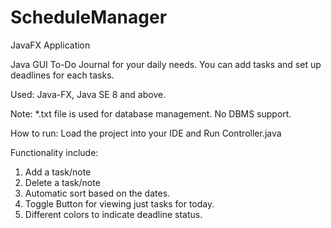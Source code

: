 # ScheduleManager
JavaFX Application

Java GUI To-Do Journal for your daily needs. You can add tasks and set up deadlines for each tasks.

Used: Java-FX, Java SE 8 and above.

Note: *.txt file is used for database management. No DBMS support.

How to run: Load the project into your IDE and Run Controller.java

Functionality include:
1) Add a task/note
2) Delete a task/note
3) Automatic sort based on the dates.
4) Toggle Button for viewing just tasks for today.
5) Different colors to indicate deadline status.
